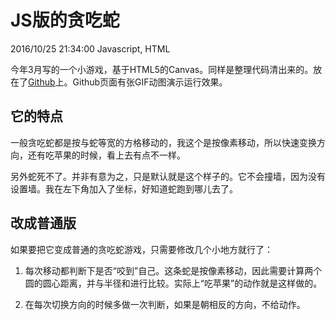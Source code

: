 # JS版的贪吃蛇
2016/10/25 21:34:00
Javascript, HTML


今年3月写的一个小游戏，基于HTML5的Canvas。同样是整理代码清出来的。放在了[Github][github]上。Github页面有张GIF动图演示运行效果。


## 它的特点

一般贪吃蛇都是按与蛇等宽的方格移动的，我这个是按像素移动，所以快速变换方向，还有吃苹果的时候，看上去有点不一样。

另外蛇死不了。并非有意为之，只是默认就是这个样子的。它不会撞墙，因为没有设置墙。我在左下角加入了坐标，好知道蛇跑到哪儿去了。

## 改成普通版

如果要把它变成普通的贪吃蛇游戏，只需要修改几个小地方就行了：

1. 每次移动都判断下是否“咬到”自己。这条蛇是按像素移动，因此需要计算两个圆的圆心距离，并与半径和进行比较。实际上“吃苹果”的动作就是这样做的。

2. 在每次切换方向的时候多做一次判断，如果是朝相反的方向，不给动作。


[github]: https://github.com/madmuggle/snakeGame

